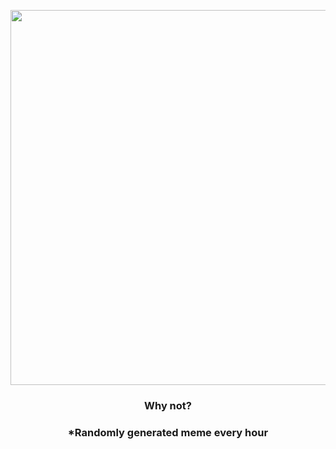 <p align="center">
        <img src="https://i.redd.it/x0a8in3uv6s91.jpg" width="600" height="600">
        </p>
        <h3 align="center">Why not?</h3>
        <h3 align="center">*Randomly generated meme every hour</h3>
    